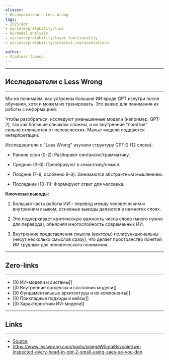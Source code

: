 ```yaml
---
aliases: 
- Исследователи с Less Wrong 
tags:
- 2025/Apr
- ai/interpretability/llms
- ai/model_analysis
- ai/interpretability/layer_functionality
- ai/interpretability/internal_representations

author:
- Vladimir Ivanov
---
```

-----
##  Исследователи с Less Wrong 
-----
Мы не понимаем, как устроены большие ИИ вроде GPT изнутри после обучения, хотя и можем их тренировать. Это важно для понимания их работы с информацией.

Чтобы разобраться, исследуют уменьшенные модели (например, GPT-2), так как большие слишком сложны, и их внутренние "понятия" сильно отличаются от человеческих. Малые модели поддаются интерпретации.

Исследователи с "Less Wrong" изучили структуру GPT-2 (12 слоев):

- Ранние слои (0-2): Разбирают синтаксис/грамматику.
    
- Средние (3-6): Преобразуют в семантику/смысл.
    
- Поздние (7-9, особенно 9-й): Занимаются абстрактным мышлением.
    
- Последние (10-11): Формируют ответ для человека.
    

**Ключевые выводы:**

1. Большая часть работы ИИ - перевод между человеческим и внутренним языком; основные выводы делаются в немногих слоях.
    
2. Это подчеркивает критическую важность числа слоев (много нужно для перевода), объясняя многослойность современных ИИ.
    
3. Внутренние представления смысла (векторы) полифункциональны (несут несколько смыслов сразу), что делает пространство понятий ИИ трудным для человеческого понимания.

---
## Zero-links
---
- [[0 ИИ-модели и системы]]
- [[0 Внутренние процессы и состояния модели]]
- [[0 Фундаментальные архитектуры и их компоненты]]
- [[0 Прикладные подходы и кейсы]]
- [[0 Характеристики ИИ-модели]]

---
## Links
---
- [Source](https://t.me/turboproject/1550)
- https://www.lesswrong.com/posts/xmegeW5mqiBsvoaim/we-inspected-every-head-in-gpt-2-small-using-saes-so-you-don